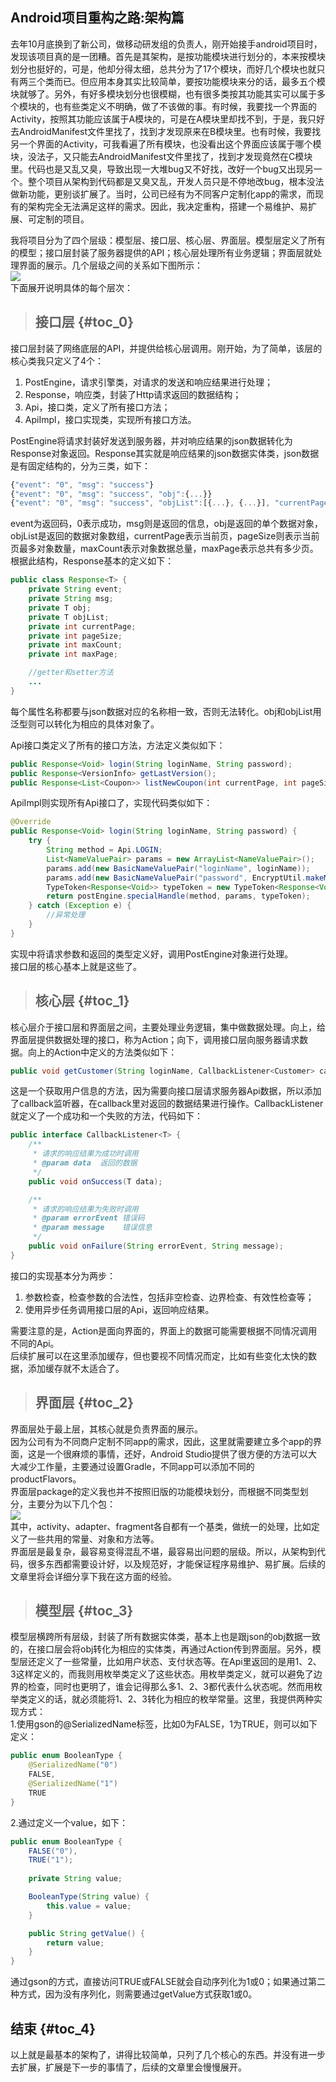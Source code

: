 ## Android项目重构之路:架构篇

去年10月底换到了新公司，做移动研发组的负责人，刚开始接手android项目时，发现该项目真的是一团糟。首先是其架构，是按功能模块进行划分的，本来按模块划分也挺好的，可是，他却分得太细，总共分为了17个模块，而好几个模块也就只有两三个类而已。但应用本身其实比较简单，要按功能模块来分的话，最多五个模块就够了。另外，有好多模块划分也很模糊，也有很多类按其功能其实可以属于多个模块的，也有些类定义不明确，做了不该做的事。有时候，我要找一个界面的Activity，按照其功能应该属于A模块的，可是在A模块里却找不到，于是，我只好去AndroidManifest文件里找了，找到才发现原来在B模块里。也有时候，我要找另一个界面的Activity，可我看遍了所有模块，也没看出这个界面应该属于哪个模块，没法子，又只能去AndroidManifest文件里找了，找到才发现竟然在C模块里。代码也是又乱又臭，导致出现一大堆bug又不好找，改好一个bug又出现另一个。整个项目从架构到代码都是又臭又乱，开发人员只是不停地改bug，根本没法做新功能，更别谈扩展了。当时，公司已经有为不同客户定制化app的需求，而现有的架构完全无法满足这样的需求。因此，我决定重构，搭建一个易维护、易扩展、可定制的项目。

我将项目分为了四个层级：模型层、接口层、核心层、界面层。模型层定义了所有的模型；接口层封装了服务器提供的API；核心层处理所有业务逻辑；界面层就处理界面的展示。几个层级之间的关系如下图所示：  
![](http://keeganlee.me/Android/_image/20150605/Android_Structure.jpg)  
下面展开说明具体的每个层次：

> ## 接口层 {#toc_0}

接口层封装了网络底层的API，并提供给核心层调用。刚开始，为了简单，该层的核心类我只定义了4个：

1. PostEngine，请求引擎类，对请求的发送和响应结果进行处理；
2. Response，响应类，封装了Http请求返回的数据结构；
3. Api，接口类，定义了所有接口方法；
4. ApiImpl，接口实现类，实现所有接口方法。

PostEngine将请求封装好发送到服务器，并对响应结果的json数据转化为Response对象返回。Response其实就是响应结果的json数据实体类，json数据是有固定结构的，分为三类，如下：

```js
{"event": "0", "msg": "success"}
{"event": "0", "msg": "success", "obj":{...}}
{"event": "0", "msg": "success", "objList":[{...}, {...}], "currentPage": 1, "pageSize": 20, "maxCount": 2, "maxPage": 1}
```

event为返回码，0表示成功，msg则是返回的信息，obj是返回的单个数据对象，objList是返回的数据对象数组，currentPage表示当前页，pageSize则表示当前页最多对象数量，maxCount表示对象数据总量，maxPage表示总共有多少页。根据此结构，Response基本的定义如下：

```java
public class Response<T> {
    private String event;
    private String msg;
    private T obj;
    private T objList;
    private int currentPage;
    private int pageSize;
    private int maxCount;
    private int maxPage;

    //getter和setter方法
    ...    
}
```

每个属性名称都要与json数据对应的名称相一致，否则无法转化。obj和objList用泛型则可以转化为相应的具体对象了。

Api接口类定义了所有的接口方法，方法定义类似如下：

```java
public Response<Void> login(String loginName, String password);
public Response<VersionInfo> getLastVersion();
public Response<List<Coupon>> listNewCoupon(int currentPage, int pageSize);
```

ApiImpl则实现所有Api接口了，实现代码类似如下：

```java
@Override
public Response<Void> login(String loginName, String password) {
    try {
        String method = Api.LOGIN;
        List<NameValuePair> params = new ArrayList<NameValuePair>();
        params.add(new BasicNameValuePair("loginName", loginName));
        params.add(new BasicNameValuePair("password", EncryptUtil.makeMD5(password)));
        TypeToken<Response<Void>> typeToken = new TypeToken<Response<Void>>(){};
        return postEngine.specialHandle(method, params, typeToken);
    } catch (Exception e) {
        //异常处理
    }
}
```

实现中将请求参数和返回的类型定义好，调用PostEngine对象进行处理。  
接口层的核心基本上就是这些了。

> ## 核心层 {#toc_1}

核心层介于接口层和界面层之间，主要处理业务逻辑，集中做数据处理。向上，给界面层提供数据处理的接口，称为Action；向下，调用接口层向服务器请求数据。向上的Action中定义的方法类似如下：

```java
public void getCustomer(String loginName, CallbackListener<Customer> callbackListener);
```

这是一个获取用户信息的方法，因为需要向接口层请求服务器Api数据，所以添加了callback监听器，在callback里对返回的数据结果进行操作。CallbackListener就定义了一个成功和一个失败的方法，代码如下：

```java
public interface CallbackListener<T> {
    /**
     * 请求的响应结果为成功时调用
     * @param data  返回的数据
     */
    public void onSuccess(T data);

    /**
     * 请求的响应结果为失败时调用
     * @param errorEvent 错误码
     * @param message    错误信息
     */
    public void onFailure(String errorEvent, String message);
}
```

接口的实现基本分为两步：

1. 参数检查，检查参数的合法性，包括非空检查、边界检查、有效性检查等；
2. 使用异步任务调用接口层的Api，返回响应结果。

需要注意的是，Action是面向界面的，界面上的数据可能需要根据不同情况调用不同的Api。  
后续扩展可以在这里添加缓存，但也要视不同情况而定，比如有些变化太快的数据，添加缓存就不太适合了。

> ## 界面层 {#toc_2}

界面层处于最上层，其核心就是负责界面的展示。  
因为公司有为不同商户定制不同app的需求，因此，这里就需要建立多个app的界面，这是一个很麻烦的事情，还好，Android Studio提供了很方便的方法可以大大减少工作量，主要通过设置Gradle，不同app可以添加不同的productFlavors。  
界面层package的定义我也并不按照旧版的功能模块划分，而根据不同类型划分，主要分为以下几个包：  
![](http://keeganlee.me/Android/_image/20150605/package.jpg)  
其中，activity、adapter、fragment各自都有一个基类，做统一的处理，比如定义了一些共用的常量、对象和方法等。  
界面层是最复杂，最容易变得混乱不堪，最容易出问题的层级。所以，从架构到代码，很多东西都需要设计好，以及规范好，才能保证程序易维护、易扩展。后续的文章里将会详细分享下我在这方面的经验。

> ## 模型层 {#toc_3}

模型层横跨所有层级，封装了所有数据实体类，基本上也是跟json的obj数据一致的，在接口层会将obj转化为相应的实体类，再通过Action传到界面层。另外，模型层还定义了一些常量，比如用户状态、支付状态等。在Api里返回的是用1、2、3这样定义的，而我则用枚举类定义了这些状态。用枚举类定义，就可以避免了边界的检查，同时也更明了，谁会记得那么多1、2、3都代表什么状态呢。然而用枚举类定义的话，就必须能将1、2、3转化为相应的枚举常量。这里，我提供两种实现方式：  
1.使用gson的@SerializedName标签，比如0为FALSE，1为TRUE，则可以如下定义：

```java
public enum BooleanType {
    @SerializedName("0")
    FALSE,
    @SerializedName("1")
    TRUE
}
```

2.通过定义一个value，如下：

```java
public enum BooleanType {
    FALSE("0"),
    TRUE("1");
    
    private String value;

    BooleanType(String value) {
        this.value = value;
    }

    public String getValue() {
        return value;
    }
}
```

通过gson的方式，直接访问TRUE或FALSE就会自动序列化为1或0；如果通过第二种方式，因为没有序列化，则需要通过getValue方式获取1或0。

## 结束 {#toc_4}

以上就是最基本的架构了，讲得比较简单，只列了几个核心的东西。并没有进一步去扩展，扩展是下一步的事情了，后续的文章里会慢慢展开。

